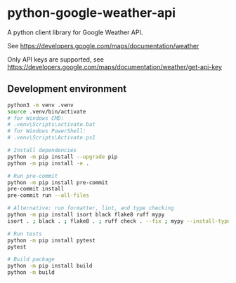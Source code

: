 # python-google-weather-api

A python client library for Google Weather API.

See <https://developers.google.com/maps/documentation/weather>

Only API keys are supported, see <https://developers.google.com/maps/documentation/weather/get-api-key>

## Development environment

```sh
python3 -m venv .venv
source .venv/bin/activate
# for Windows CMD:
# .venv\Scripts\activate.bat
# for Windows PowerShell:
# .venv\Scripts\Activate.ps1

# Install dependencies
python -m pip install --upgrade pip
python -m pip install -e .

# Run pre-commit
python -m pip install pre-commit
pre-commit install
pre-commit run --all-files

# Alternative: run formatter, lint, and type checking
python -m pip install isort black flake8 ruff mypy
isort . ; black . ; flake8 . ; ruff check . --fix ; mypy --install-types .

# Run tests
python -m pip install pytest
pytest

# Build package
python -m pip install build
python -m build
```
